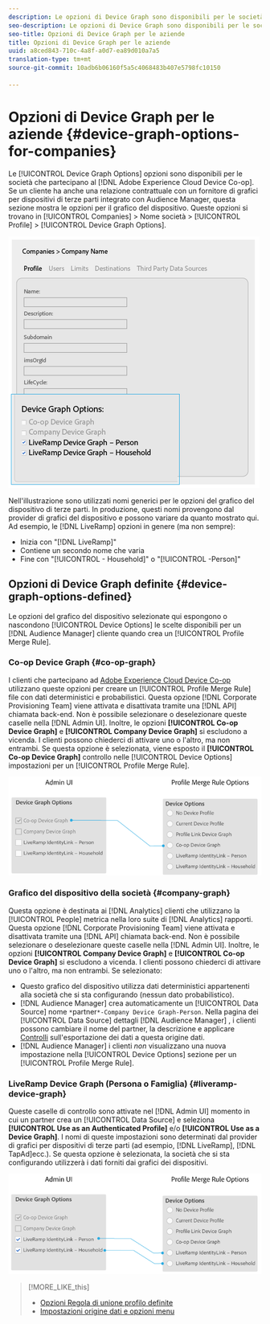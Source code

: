 ```yaml
---
description: Le opzioni di Device Graph sono disponibili per le società che partecipano ad Adobe Experience Cloud Device Co-op. Se un cliente ha anche una relazione contrattuale con un fornitore di grafici per dispositivi di terze parti integrato con Audience Manager, questa sezione mostra le opzioni per il grafico del dispositivo. Queste opzioni si trovano in Società > Nome società > Profilo > Opzioni Device Graph.
seo-description: Le opzioni di Device Graph sono disponibili per le società che partecipano ad Adobe Experience Cloud Device Co-op. Se un cliente ha anche una relazione contrattuale con un fornitore di grafici per dispositivi di terze parti integrato con Audience Manager, questa sezione mostra le opzioni per il grafico del dispositivo. Queste opzioni si trovano in Società > Nome società > Profilo > Opzioni Device Graph.
seo-title: Opzioni di Device Graph per le aziende
title: Opzioni di Device Graph per le aziende
uuid: a8ced843-710c-4a8f-a0d7-ea89d010a7a5
translation-type: tm+mt
source-git-commit: 10adb6b06160f5a5c4068483b407e5798fc10150

---
```



# Opzioni di Device Graph per le aziende {#device-graph-options-for-companies}

Le [!UICONTROL Device Graph Options] opzioni sono disponibili per le società che partecipano al [!DNL Adobe Experience Cloud Device Co-op]. Se un cliente ha anche una relazione contrattuale con un fornitore di grafici per dispositivi di terze parti integrato con Audience Manager, questa sezione mostra le opzioni per il grafico del dispositivo. Queste opzioni si trovano in [!UICONTROL Companies] &gt; Nome società &gt; [!UICONTROL Profile] &gt; [!UICONTROL Device Graph Options].

![](assets/adminUIdataSource.png)

Nell'illustrazione sono utilizzati nomi generici per le opzioni del grafico del dispositivo di terze parti. In produzione, questi nomi provengono dal provider di grafici del dispositivo e possono variare da quanto mostrato qui. Ad esempio, le [!DNL LiveRamp] opzioni in genere (ma non sempre):

* Inizia con "[!DNL LiveRamp]"
* Contiene un secondo nome che varia
* Fine con "[!UICONTROL - Household]" o "[!UICONTROL -Person]"

## Opzioni di Device Graph definite {#device-graph-options-defined}

Le opzioni del grafico del dispositivo selezionate qui espongono o nascondono [!UICONTROL Device Options] le scelte disponibili per un [!DNL Audience Manager] cliente quando crea un [!UICONTROL Profile Merge Rule].

### Co-op Device Graph {#co-op-graph}

I clienti che partecipano ad [Adobe Experience Cloud Device Co-op](https://marketing.adobe.com/resources/help/en_US/mcdc/) utilizzano queste opzioni per creare un [!UICONTROL Profile Merge Rule] file con dati [](https://marketing.adobe.com/resources/help/en_US/mcdc/mcdc-links.html)deterministici e probabilistici. Questa opzione [!DNL Corporate Provisioning Team] viene attivata e disattivata tramite una [!DNL API] chiamata back-end. Non è possibile selezionare o deselezionare queste caselle nella [!DNL Admin UI]. Inoltre, le opzioni **[!UICONTROL Co-op Device Graph]** e **[!UICONTROL Company Device Graph]** si escludono a vicenda. I clienti possono chiederci di attivare uno o l'altro, ma non entrambi. Se questa opzione è selezionata, viene esposto il **[!UICONTROL Co-op Device Graph]** controllo nelle [!UICONTROL Device Options] impostazioni per un [!UICONTROL Profile Merge Rule].

![](assets/adminUI1.png)

### Grafico del dispositivo della società {#company-graph}

Questa opzione è destinata ai [!DNL Analytics] clienti che utilizzano la [!UICONTROL People] metrica nella loro suite di [!DNL Analytics] rapporti. Questa opzione [!DNL Corporate Provisioning Team] viene attivata e disattivata tramite una [!DNL API] chiamata back-end. Non è possibile selezionare o deselezionare queste caselle nella [!DNL Admin UI]. Inoltre, le opzioni **[!UICONTROL Company Device Graph]** e **[!UICONTROL Co-op Device Graph]** si escludono a vicenda. I clienti possono chiederci di attivare uno o l'altro, ma non entrambi. Se selezionato:

* Questo grafico del dispositivo utilizza dati deterministici appartenenti alla società che si sta configurando (nessun dato probabilistico).
* [!DNL Audience Manager] crea automaticamente un [!UICONTROL Data Source] nome `*`partner`*-Company Device Graph-Person`. Nella pagina dei [!UICONTROL Data Source] dettagli [!DNL Audience Manager] , i clienti possono cambiare il nome del partner, la descrizione e applicare [Controlli](https://marketing.adobe.com/resources/help/en_US/aam/c_dec.html) sull'esportazione dei dati a questa origine dati.
* [!DNL Audience Manager] i clienti *non* visualizzano una nuova impostazione nella [!UICONTROL Device Options] sezione per un [!UICONTROL Profile Merge Rule].

### LiveRamp Device Graph (Persona o Famiglia) {#liveramp-device-graph}

Queste caselle di controllo sono attivate nel [!DNL Admin UI] momento in cui un partner crea un [!UICONTROL Data Source] e seleziona **[!UICONTROL Use as an Authenticated Profile]** e/o **[!UICONTROL Use as a Device Graph]**. I nomi di queste impostazioni sono determinati dal provider di grafici per dispositivi di terze parti (ad esempio, [!DNL LiveRamp], [!DNL TapAd]ecc.). Se questa opzione è selezionata, la società che si sta configurando utilizzerà i dati forniti dai grafici dei dispositivi.

![](assets/adminUI2.png)

>[!MORE_LIKE_this]
>
>* [Opzioni Regola di unione profilo definite](https://marketing.adobe.com/resources/help/en_US/aam/merge-rule-definitions.html)
>* [Impostazioni origine dati e opzioni menu](https://marketing.adobe.com/resources/help/en_US/aam/datasource-settings-definitions.html)

